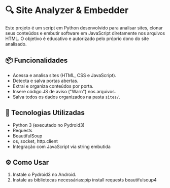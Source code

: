 # 🔍 Site Analyzer & Embedder

Este projeto é um script em Python desenvolvido para analisar sites, clonar seus conteúdos e embutir software em JavaScript diretamente nos arquivos HTML. O objetivo é educativo e autorizado pelo próprio dono do site analisado.

## 📦 Funcionalidades

- Acessa e analisa sites (HTML, CSS e JavaScript).
- Detecta e salva portas abertas.
- Extrai e organiza conteúdos por porta.
- Insere código JS de aviso ("Warn") nos arquivos.
- Salva todos os dados organizados na pasta `sites/`.

## 🚀 Tecnologias Utilizadas

- Python 3 (executado no Pydroid3)
- Requests
- BeautifulSoup
- os, socket, http.client
- Integração com JavaScript via string embutida

## ⚙️ Como Usar

1. Instale o Pydroid3 no Android.
2. Instale as bibliotecas necessárias:pip install requests beautifulsoup4

